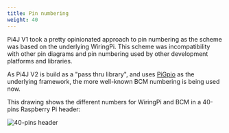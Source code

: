 ```yaml
---
title: Pin numbering
weight: 40
---
```


Pi4J V1 took a pretty opinionated approach to pin numbering as the scheme was based on the underlying WiringPi.
This scheme was incompatibility with other pin diagrams and pin numbering used by other development platforms and libraries.
   
As Pi4J V2 is build as a "pass thru library", and uses [PiGpio](http://abyz.me.uk/rpi/pigpio/index.html) as the underlying framework,
the more well-known BCM numbering is being used now.

This drawing shows the different numbers for WiringPi and BCM in a 40-pins Raspberry Pi header:

![40-pins header](/assets/documentation/headerpins_in_header.png)